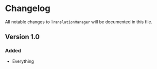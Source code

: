 # Changelog

All notable changes to `TranslationManager` will be documented in this file.

## Version 1.0

### Added
- Everything
